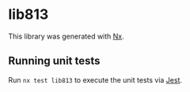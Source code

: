# lib813

This library was generated with [Nx](https://nx.dev).

## Running unit tests

Run `nx test lib813` to execute the unit tests via [Jest](https://jestjs.io).
